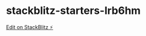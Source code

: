 # stackblitz-starters-lrb6hm

[Edit on StackBlitz ⚡️](https://stackblitz.com/edit/stackblitz-starters-lrb6hm)
